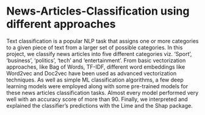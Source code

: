 # News-Articles-Classification using different approaches
Text classification is a popular NLP task that assigns one or more categories to a given
piece of text from a larger set of possible categories. In this project, we classify news
articles into five different categories viz. ‘Sport’, ‘business’, ‘politics’, ‘tech’ and
‘entertainment’. From basic vectorization approaches, like Bag of Words, TF-IDF,
different word embeddings like Word2vec and Doc2vec have been used as advanced
vectorization techniques. As well as simple ML classification algorithms, a few deep
learning models were employed along with some pre-trained models for these news
articles classification tasks. Almost every model performed very well with an accuracy
score of more than 90. Finally, we interpreted and explained the classifier’s predictions
with the Lime and the Shap package.
